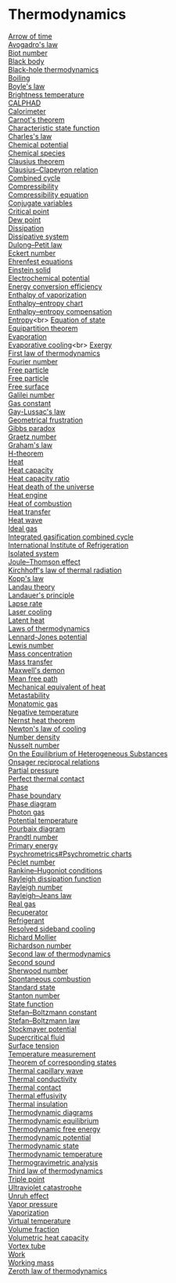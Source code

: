 # Thermodynamics
[Arrow of time](https://en.wikipedia.org/wiki/Arrow_of_time)<br>
[Avogadro's law](https://en.wikipedia.org/wiki/Avogadro%27s_law)<br>
[Biot number](https://en.wikipedia.org/wiki/Biot_number)<br>
[Black body](https://en.wikipedia.org/wiki/Black_body)<br>
[Black-hole thermodynamics](https://en.wikipedia.org/wiki/Black-hole_thermodynamics)<br>
[Boiling](https://en.wikipedia.org/wiki/Boiling)<br>
[Boyle's law](https://en.wikipedia.org/wiki/Boyle%27s_law)<br>
[Brightness temperature](https://en.wikipedia.org/wiki/Brightness_temperature)<br>
[CALPHAD](https://en.wikipedia.org/wiki/CALPHAD)<br>
[Calorimeter](https://en.wikipedia.org/wiki/Calorimeter)<br>
[Carnot's theorem](https://en.wikipedia.org/wiki/Carnot%27s_theorem_(thermodynamics))<br>
[Characteristic state function](https://en.wikipedia.org/wiki/Characteristic_state_function)<br>
[Charles's law](https://en.wikipedia.org/wiki/Charles%27s_law)<br>
[Chemical potential](https://en.wikipedia.org/wiki/Chemical_potential)<br>
[Chemical species](https://en.wikipedia.org/wiki/Chemical_species)<br>
[Clausius theorem](https://en.wikipedia.org/wiki/Clausius_theorem)<br>
[Clausius–Clapeyron relation](https://en.wikipedia.org/wiki/Clausius%E2%80%93Clapeyron_relation)<br>
[Combined cycle](https://en.wikipedia.org/wiki/Combined_cycle)<br>
[Compressibility](https://en.wikipedia.org/wiki/Compressibility)<br>
[Compressibility equation](https://en.wikipedia.org/wiki/Compressibility_equation)<br>
[Conjugate variables](https://en.wikipedia.org/wiki/Conjugate_variables_(thermodynamics))<br>
[Critical point](https://en.wikipedia.org/wiki/Critical_point_(thermodynamics))<br>
[Dew point](https://en.wikipedia.org/wiki/Dew_point)<br>
[Dissipation](https://en.wikipedia.org/wiki/Dissipation)<br>
[Dissipative system](https://en.wikipedia.org/wiki/Dissipative_system)<br>
[Dulong–Petit law](https://en.wikipedia.org/wiki/Dulong%E2%80%93Petit_law)<br>
[Eckert number](https://en.wikipedia.org/wiki/Eckert_number)<br>
[Ehrenfest equations](https://en.wikipedia.org/wiki/Ehrenfest_equations)<br>
[Einstein solid](https://en.wikipedia.org/wiki/Einstein_solid)<br>
[Electrochemical potential](https://en.wikipedia.org/wiki/Electrochemical_potential)<br>
[Energy conversion efficiency](https://en.wikipedia.org/wiki/Energy_conversion_efficiency)<br>
[Enthalpy of vaporization](https://en.wikipedia.org/wiki/Enthalpy_of_vaporization)<br>
[Enthalpy–entropy chart](https://en.wikipedia.org/wiki/Enthalpy%E2%80%93entropy_chart)<br>
[Enthalpy–entropy compensation](https://en.wikipedia.org/wiki/Enthalpy%E2%80%93entropy_compensation)<br>
[Entropy](https://en.wikipedia.org/wiki/Entropy_(classical_thermodynamics))<br>
[Equation of state](https://en.wikipedia.org/wiki/Equation_of_state)<br>
[Equipartition theorem](https://en.wikipedia.org/wiki/Equipartition_theorem)<br>
[Evaporation](https://en.wikipedia.org/wiki/Evaporation)<br>
[Evaporative cooling](https://en.wikipedia.org/wiki/Evaporative_cooling_(atomic_physics))<br>
[Exergy](https://en.wikipedia.org/wiki/Exergy)<br>
[First law of thermodynamics](https://en.wikipedia.org/wiki/First_law_of_thermodynamics)<br>
[Fourier number](https://en.wikipedia.org/wiki/Fourier_number)<br>
[Free particle](https://en.wikipedia.org/wiki/Free_particle)<br>
[Free particle](https://en.wikipedia.org/wiki/Free_particle)<br>
[Free surface](https://en.wikipedia.org/wiki/Free_surface)<br>
[Galilei number](https://en.wikipedia.org/wiki/Galilei_number)<br>
[Gas constant](https://en.wikipedia.org/wiki/Gas_constant)<br>
[Gay-Lussac's law](https://en.wikipedia.org/wiki/Gay-Lussac%27s_law)<br>
[Geometrical frustration](https://en.wikipedia.org/wiki/Geometrical_frustration)<br>
[Gibbs paradox](https://en.wikipedia.org/wiki/Gibbs_paradox)<br>
[Graetz number](https://en.wikipedia.org/wiki/Graetz_number)<br>
[Graham's law](https://en.wikipedia.org/wiki/Graham%27s_law)<br>
[H-theorem](https://en.wikipedia.org/wiki/H-theorem)<br>
[Heat](https://en.wikipedia.org/wiki/Heat)<br>
[Heat capacity](https://en.wikipedia.org/wiki/Heat_capacity)<br>
[Heat capacity ratio](https://en.wikipedia.org/wiki/Heat_capacity_ratio)<br>
[Heat death of the universe](https://en.wikipedia.org/wiki/Heat_death_of_the_universe)<br>
[Heat engine](https://en.wikipedia.org/wiki/Heat_engine)<br>
[Heat of combustion](https://en.wikipedia.org/wiki/Heat_of_combustion)<br>
[Heat transfer](https://en.wikipedia.org/wiki/Heat_transfer)<br>
[Heat wave](https://en.wikipedia.org/wiki/Heat_wave)<br>
[Ideal gas](https://en.wikipedia.org/wiki/Ideal_gas)<br>
[Integrated gasification combined cycle](https://en.wikipedia.org/wiki/Integrated_gasification_combined_cycle)<br>
[International Institute of Refrigeration](https://en.wikipedia.org/wiki/International_Institute_of_Refrigeration)<br>
[Isolated system](https://en.wikipedia.org/wiki/Isolated_system)<br>
[Joule–Thomson effect](https://en.wikipedia.org/wiki/Joule%E2%80%93Thomson_effect)<br>
[Kirchhoff's law of thermal radiation](https://en.wikipedia.org/wiki/Kirchhoff%27s_law_of_thermal_radiation)<br>
[Kopp's law](https://en.wikipedia.org/wiki/Kopp%27s_law)<br>
[Landau theory](https://en.wikipedia.org/wiki/Landau_theory)<br>
[Landauer's principle](https://en.wikipedia.org/wiki/Landauer%27s_principle)<br>
[Lapse rate](https://en.wikipedia.org/wiki/Lapse_rate)<br>
[Laser cooling](https://en.wikipedia.org/wiki/Laser_cooling)<br>
[Latent heat](https://en.wikipedia.org/wiki/Latent_heat)<br>
[Laws of thermodynamics](https://en.wikipedia.org/wiki/Laws_of_thermodynamics)<br>
[Lennard-Jones potential](https://en.wikipedia.org/wiki/Lennard-Jones_potential)<br>
[Lewis number](https://en.wikipedia.org/wiki/Lewis_number)<br>
[Mass concentration](https://en.wikipedia.org/wiki/Mass_concentration_(chemistry))<br>
[Mass transfer](https://en.wikipedia.org/wiki/Mass_transfer)<br>
[Maxwell's demon](https://en.wikipedia.org/wiki/Maxwell%27s_demon)<br>
[Mean free path](https://en.wikipedia.org/wiki/Mean_free_path)<br>
[Mechanical equivalent of heat](https://en.wikipedia.org/wiki/Mechanical_equivalent_of_heat)<br>
[Metastability](https://en.wikipedia.org/wiki/Metastability)<br>
[Monatomic gas](https://en.wikipedia.org/wiki/Monatomic_gas)<br>
[Negative temperature](https://en.wikipedia.org/wiki/Negative_temperature)<br>
[Nernst heat theorem](https://en.wikipedia.org/wiki/Nernst_heat_theorem)<br>
[Newton's law of cooling](https://en.wikipedia.org/wiki/Newton%27s_law_of_cooling)<br>
[Number density](https://en.wikipedia.org/wiki/Number_density)<br>
[Nusselt number](https://en.wikipedia.org/wiki/Nusselt_number)<br>
[On the Equilibrium of Heterogeneous Substances](https://en.wikipedia.org/wiki/On_the_Equilibrium_of_Heterogeneous_Substances)<br>
[Onsager reciprocal relations](https://en.wikipedia.org/wiki/Onsager_reciprocal_relations)<br>
[Partial pressure](https://en.wikipedia.org/wiki/Partial_pressure)<br>
[Perfect thermal contact](https://en.wikipedia.org/wiki/Perfect_thermal_contact)<br>
[Phase](https://en.wikipedia.org/wiki/Phase_(matter))<br>
[Phase boundary](https://en.wikipedia.org/wiki/Phase_boundary)<br>
[Phase diagram](https://en.wikipedia.org/wiki/Phase_diagram)<br>
[Photon gas](https://en.wikipedia.org/wiki/Photon_gas)<br>
[Potential temperature](https://en.wikipedia.org/wiki/Potential_temperature)<br>
[Pourbaix diagram](https://en.wikipedia.org/wiki/Pourbaix_diagram)<br>
[Prandtl number](https://en.wikipedia.org/wiki/Prandtl_number)<br>
[Primary energy](https://en.wikipedia.org/wiki/Primary_energy)<br>
[Psychrometrics#Psychrometric charts](https://en.wikipedia.org/wiki/Psychrometrics#Psychrometric_charts)<br>
[Péclet number](https://en.wikipedia.org/wiki/P%C3%A9clet_number)<br>
[Rankine–Hugoniot conditions](https://en.wikipedia.org/wiki/Rankine%E2%80%93Hugoniot_conditions)<br>
[Rayleigh dissipation function](https://en.wikipedia.org/wiki/Rayleigh_dissipation_function)<br>
[Rayleigh number](https://en.wikipedia.org/wiki/Rayleigh_number)<br>
[Rayleigh–Jeans law](https://en.wikipedia.org/wiki/Rayleigh%E2%80%93Jeans_law)<br>
[Real gas](https://en.wikipedia.org/wiki/Real_gas)<br>
[Recuperator](https://en.wikipedia.org/wiki/Recuperator)<br>
[Refrigerant](https://en.wikipedia.org/wiki/Refrigerant)<br>
[Resolved sideband cooling](https://en.wikipedia.org/wiki/Resolved_sideband_cooling)<br>
[Richard Mollier](https://en.wikipedia.org/wiki/Richard_Mollier)<br>
[Richardson number](https://en.wikipedia.org/wiki/Richardson_number)<br>
[Second law of thermodynamics](https://en.wikipedia.org/wiki/Second_law_of_thermodynamics)<br>
[Second sound](https://en.wikipedia.org/wiki/Second_sound)<br>
[Sherwood number](https://en.wikipedia.org/wiki/Sherwood_number)<br>
[Spontaneous combustion](https://en.wikipedia.org/wiki/Spontaneous_combustion)<br>
[Standard state](https://en.wikipedia.org/wiki/Standard_state)<br>
[Stanton number](https://en.wikipedia.org/wiki/Stanton_number)<br>
[State function](https://en.wikipedia.org/wiki/State_function)<br>
[Stefan–Boltzmann constant](https://en.wikipedia.org/wiki/Stefan%E2%80%93Boltzmann_constant)<br>
[Stefan–Boltzmann law](https://en.wikipedia.org/wiki/Stefan%E2%80%93Boltzmann_law)<br>
[Stockmayer potential](https://en.wikipedia.org/wiki/Stockmayer_potential)<br>
[Supercritical fluid](https://en.wikipedia.org/wiki/Supercritical_fluid)<br>
[Surface tension](https://en.wikipedia.org/wiki/Surface_tension)<br>
[Temperature measurement](https://en.wikipedia.org/wiki/Temperature_measurement)<br>
[Theorem of corresponding states](https://en.wikipedia.org/wiki/Theorem_of_corresponding_states)<br>
[Thermal capillary wave](https://en.wikipedia.org/wiki/Thermal_capillary_wave)<br>
[Thermal conductivity](https://en.wikipedia.org/wiki/Thermal_conductivity)<br>
[Thermal contact](https://en.wikipedia.org/wiki/Thermal_contact)<br>
[Thermal effusivity](https://en.wikipedia.org/wiki/Thermal_effusivity)<br>
[Thermal insulation](https://en.wikipedia.org/wiki/Thermal_insulation)<br>
[Thermodynamic diagrams](https://en.wikipedia.org/wiki/Thermodynamic_diagrams)<br>
[Thermodynamic equilibrium](https://en.wikipedia.org/wiki/Thermodynamic_equilibrium)<br>
[Thermodynamic free energy](https://en.wikipedia.org/wiki/Thermodynamic_free_energy)<br>
[Thermodynamic potential](https://en.wikipedia.org/wiki/Thermodynamic_potential)<br>
[Thermodynamic state](https://en.wikipedia.org/wiki/Thermodynamic_state)<br>
[Thermodynamic temperature](https://en.wikipedia.org/wiki/Thermodynamic_temperature)<br>
[Thermogravimetric analysis](https://en.wikipedia.org/wiki/Thermogravimetric_analysis)<br>
[Third law of thermodynamics](https://en.wikipedia.org/wiki/Third_law_of_thermodynamics)<br>
[Triple point](https://en.wikipedia.org/wiki/Triple_point)<br>
[Ultraviolet catastrophe](https://en.wikipedia.org/wiki/Ultraviolet_catastrophe)<br>
[Unruh effect](https://en.wikipedia.org/wiki/Unruh_effect)<br>
[Vapor pressure](https://en.wikipedia.org/wiki/Vapor_pressure)<br>
[Vaporization](https://en.wikipedia.org/wiki/Vaporization)<br>
[Virtual temperature](https://en.wikipedia.org/wiki/Virtual_temperature)<br>
[Volume fraction](https://en.wikipedia.org/wiki/Volume_fraction)<br>
[Volumetric heat capacity](https://en.wikipedia.org/wiki/Volumetric_heat_capacity)<br>
[Vortex tube](https://en.wikipedia.org/wiki/Vortex_tube)<br>
[Work](https://en.wikipedia.org/wiki/Work_(thermodynamics))<br>
[Working mass](https://en.wikipedia.org/wiki/Working_mass)<br>
[Zeroth law of thermodynamics](https://en.wikipedia.org/wiki/Zeroth_law_of_thermodynamics)<br>
